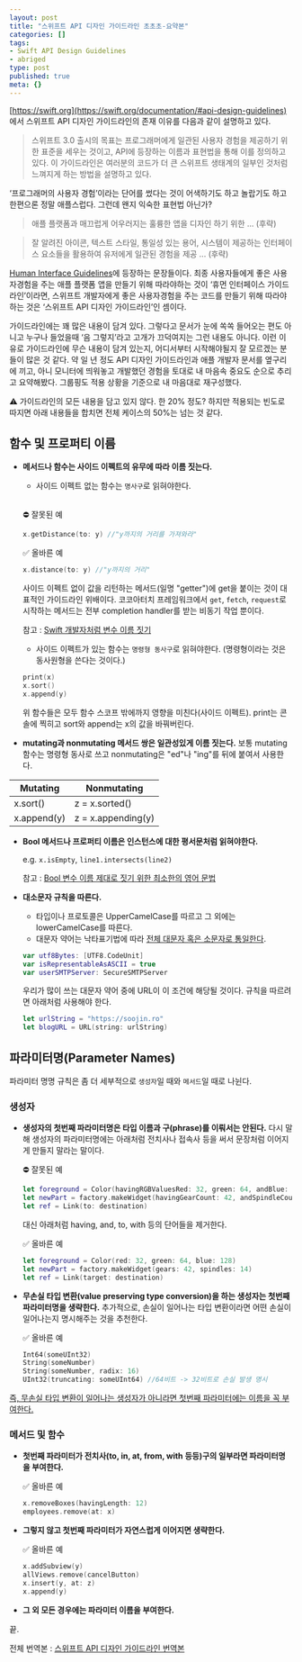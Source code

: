```yaml
---
layout: post
title: "스위프트 API 디자인 가이드라인 초초초-요약본"
categories: []
tags:
- Swift API Design Guidelines
- abriged
type: post
published: true
meta: {}
---
```


[https://swift.org](https://swift.org/documentation/#api-design-guidelines) 에서 스위프트 API 디자인 가이드라인의 존재 이유를 다음과 같이 설명하고 있다.

> 스위프트 3.0 출시의 목표는 프로그래머에게 일관된 사용자 경험을 제공하기 위한 표준을 세우는 것이고, API에 등장하는 이름과 표현법을 통해 이를 정의하고 있다. 이 가이드라인은 여러분의 코드가 더 큰 스위프트 생태계의 일부인 것처럼 느껴지게 하는 방법을 설명하고 있다.

‘프로그래머의 사용자 경험’이라는 단어를 썼다는 것이 어색하기도 하고 놀랍기도 하고 한편으론 정말 애플스럽다. 그런데 왠지 익숙한 표현법 아닌가? 

> 애플 플랫폼과 매끄럽게 어우러지는 훌륭한 앱을 디자인 하기 위한 ... (후략)

> 잘 알려진 아이콘, 텍스트 스타일, 통일성 있는 용어, 시스템이 제공하는 인터페이스 요소들을 활용하여 유저에게 일관된 경험을 제공 ... (후략)

[Human Interface Guidelines](https://developer.apple.com/design/human-interface-guidelines/)에 등장하는 문장들이다. 최종 사용자들에게 좋은 사용자경험을 주는 애플 플랫폼 앱을 만들기 위해 따라야하는 것이 ‘휴먼 인터페이스 가이드라인’이라면, 스위프트 개발자에게 좋은 사용자경험을 주는 코드를 만들기 위해 따라야하는 것은 ‘스위프트 API 디자인 가이드라인’인 셈이다.

가이드라인에는 꽤 많은 내용이 담겨 있다. 그렇다고 문서가 눈에 쏙쏙 들어오는 편도 아니고 누구나 들었을때 ‘음 그렇지’라고 고개가 끄덕여지는 그런 내용도 아니다. 이런 이유로 가이드라인에 무슨 내용이 담겨 있는지, 어디서부터 시작해야될지 잘 모르겠는 분들이 많은 것 같다. 약 일 년 정도 API 디자인 가이드라인과 애플 개발자 문서를 옆구리에 끼고, 아니 모니터에 띄워놓고 개발했던 경험을 토대로 내 마음속 중요도 순으로 추리고 요약해봤다. 그룹핑도 적용 상황을 기준으로 내 마음대로 재구성했다.

⚠️ 가이드라인의 모든 내용을 담고 있지 않다. 한 20% 정도? 하지만 적용되는 빈도로 따지면 아래 내용들을 합치면 전체 케이스의 50%는 넘는 것 같다.

## 함수 및 프로퍼티 이름

- **메서드나 함수는 사이드 이펙트의 유무에 따라 이름 짓는다.**

	- 사이드 이펙트 없는 함수는 `명사구`로 읽혀야한다.<br><br>
	
	⛔️ 잘못된 예
	```swift
	x.getDistance(to: y) //"y까지의 거리를 가져와라"
	```

	✅ 올바른 예
	```swift
	x.distance(to: y) //"y까지의 거리"
	```

	사이드 이펙트 없이 값을 리턴하는 메서드(일명 "getter")에 get을 붙이는 것이 대표적인 가이드라인 위배이다. 코코아터치 프레임워크에서 `get`, `fetch`, `request`로 시작하는 메서드는 전부 completion handler를 받는 비동기 작업 뿐이다.

	참고 : [Swift 개발자처럼 변수 이름 짓기](https://soojin.ro/blog/english-for-developers-swift)

	- 사이드 이펙트가 있는 함수는 `명령형 동사구`로 읽혀야한다. (명령형이라는 것은 동사원형을 쓴다는 것이다.)

	```swift
	print(x)
	x.sort()
	x.append(y)
	```

	위 함수들은 모두 함수 스코프 밖에까지 영향을 미친다(사이드 이펙트). print는 콘솔에 찍히고 sort와 append는 x의 값을 바꿔버린다.

- **mutating과 nonmutating 메서드 쌍은 일관성있게 이름 짓는다.** 보통 mutating 함수는 명령형 동사로 쓰고 nonmutating은 "ed"나 "ing"를 뒤에 붙여서 사용한다.

|Mutating|Nonmutating|
|-------|-------|
|x.sort()|z = x.sorted()|
|x.append(y)|z = x.appending(y)|

- **Bool 메서드나 프로퍼티 이름은 인스턴스에 대한 평서문처럼 읽혀야한다.**

	e.g. `x.isEmpty`, `line1.intersects(line2)`

	참고 : [Bool 변수 이름 제대로 짓기 위한 최소한의 영어 문법](https://soojin.ro/blog/naming-boolean-variables)

- **대소문자 규칙을 따른다.**
	- 타입이나 프로토콜은 UpperCamelCase를 따르고 그 외에는 lowerCamelCase를 따른다.
	- 대문자 약어는 낙타표기법에 따라 <U>전체 대문자 혹은 소문자로 통일한다</U>.

	```swift
	var utf8Bytes: [UTF8.CodeUnit]
	var isRepresentableAsASCII = true
	var userSMTPServer: SecureSMTPServer
	```

	우리가 많이 쓰는 대문자 약어 중에 URL이 이 조건에 해당될 것이다. 규칙을 따르려면 아래처럼 사용해야 한다.

	```swift
	let urlString = "https://soojin.ro"
	let blogURL = URL(string: urlString)
	```

## 파라미터명(Parameter Names)

파라미터 명명 규칙은 좀 더 세부적으로 `생성자`일 때와 `메서드`일 때로 나뉜다.

### 생성자

- **생성자의 첫번째 파라미터명은 타입 이름과 구(phrase)를 이뤄서는 안된다.**
	다시 말해 생성자의 파라미터명에는 아래처럼 전치사나 접속사 등을 써서 문장처럼 이어지게 만들지 말라는 말이다.

	⛔️ 잘못된 예
	```swift
	let foreground = Color(havingRGBValuesRed: 32, green: 64, andBlue: 128)
	let newPart = factory.makeWidget(havingGearCount: 42, andSpindleCount: 14)
	let ref = Link(to: destination)
	```

	대신 아래처럼 having, and, to, with 등의 단어들을 제거한다.

	✅ 올바른 예
	```swift
	let foreground = Color(red: 32, green: 64, blue: 128)
	let newPart = factory.makeWidget(gears: 42, spindles: 14)
	let ref = Link(target: destination)
	```

- **무손실 타입 변환(value preserving type conversion)을 하는 생성자는 첫번째 파라미터명을 생략한다.** 추가적으로, 손실이 일어나는 타입 변환이라면 어떤 손실이 일어나는지 명시해주는 것을 추천한다.

	✅ 올바른 예
	```swift
	Int64(someUInt32)
	String(someNumber)
	String(someNumber, radix: 16)
	UInt32(truncating: someUInt64) //64비트 -> 32비트로 손실 발생 명시
	```

<U>즉, 무손실 타입 변환이 일어나는 생성자가 아니라면 첫번째 파라미터에는 이름을 꼭 부여한다.</U>

### 메서드 및 함수

- **첫번째 파라미터가 전치사(to, in, at, from, with 등등)구의 일부라면 파라미터명을 부여한다.**

	✅ 올바른 예
	```swift
	x.removeBoxes(havingLength: 12)
	employees.remove(at: x)
	```

- **그렇지 않고 첫번째 파라미터가 자연스럽게 이어지면 생략한다.**

	✅ 올바른 예
	```swift
	x.addSubview(y)
	allViews.remove(cancelButton)
	x.insert(y, at: z)
	x.append(y)
	```

- **그 외 모든 경우에는 파라미터 이름을 부여한다.**

끝.

전체 번역본 : [스위프트 API 디자인 가이드라인 번역본](https://minsone.github.io/swift-internals/api-design-guidelines/)


